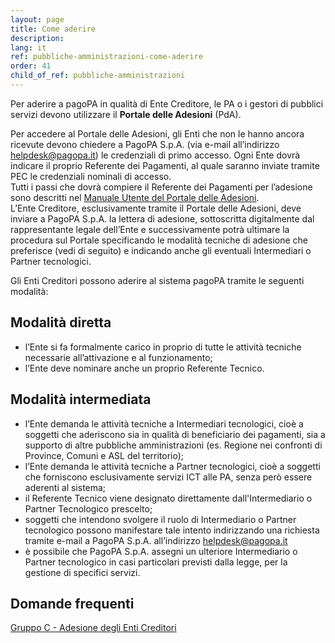 ```yaml
---
layout: page
title: Come aderire
description: 
lang: it
ref: pubbliche-amministrazioni-come-aderire
order: 41
child_of_ref: pubbliche-amministrazioni
---
```


Per aderire a pagoPA in qualità di Ente Creditore, le PA o i gestori di pubblici servizi devono utilizzare il **Portale delle Adesioni** (PdA).

Per accedere al Portale delle Adesioni, gli Enti che non le hanno ancora ricevute devono chiedere a PagoPA S.p.A. (via e-mail all’indirizzo [helpdesk@pagopa.it](mailto:helpdesk@pagopa.it)) le credenziali di primo accesso. Ogni Ente dovrà indicare il proprio Referente dei Pagamenti, al quale saranno inviate tramite PEC le credenziali nominali di accesso.  
Tutti i passi che dovrà compiere il Referente dei Pagamenti per l’adesione sono descritti nel [Manuale Utente del Portale delle Adesioni](https://github.com/pagopa/lg-pagopa-docs/raw/master/documentazione_tecnica_collegata/adesione/PdA_ManualeUtente_v3_0.pdf).  
L’Ente Creditore, esclusivamente tramite il Portale delle Adesioni, deve inviare a PagoPA S.p.A. la lettera di adesione, sottoscritta digitalmente dal rappresentante legale dell’Ente e successivamente potrà ultimare la procedura sul Portale specificando le modalità tecniche di adesione che preferisce (vedi di seguito) e indicando anche gli eventuali Intermediari o Partner tecnologici.


Gli Enti Creditori possono aderire al sistema pagoPA tramite le seguenti modalità:

## Modalità diretta 

* l’Ente si fa formalmente carico in proprio di tutte le attività tecniche necessarie all’attivazione e al funzionamento;
* l’Ente deve nominare anche un proprio Referente Tecnico.

## Modalità intermediata

* l’Ente demanda le attività tecniche a Intermediari tecnologici, cioè a soggetti che aderiscono sia in qualità di beneficiario dei pagamenti, sia a supporto di altre pubbliche amministrazioni (es. Regione nei confronti di Province, Comuni e ASL del territorio);
* l’Ente demanda le attività tecniche a Partner tecnologici, cioè a soggetti che forniscono esclusivamente servizi ICT alle PA, senza però essere aderenti al sistema;
* il Referente Tecnico viene designato direttamente dall'Intermediario o Partner Tecnologico prescelto;
* soggetti che intendono svolgere il ruolo di Intermediario o Partner tecnologico possono manifestare tale intento indirizzando una richiesta tramite e-mail a PagoPA S.p.A. all’indirizzo [helpdesk@pagopa.it](helpdesk@pagopa.it)
* è possibile che PagoPA S.p.A. assegni un ulteriore Intermediario o Partner tecnologico in casi particolari previsti dalla legge, per la gestione di specifici servizi.  

## Domande frequenti 
[Gruppo C - Adesione degli Enti Creditori](https://docs.italia.it/italia/pagopa/pagopa-docs-faq/it/stabile/_docs/FAQ_sezioneC.html)


